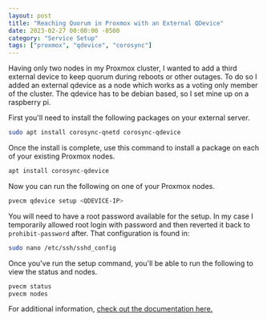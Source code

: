 ```yaml
---
layout: post
title: "Reaching Quorum in Proxmox with an External QDevice"
date: 2023-02-27 00:00:00 -0500
category: "Service Setup"
tags: ["proxmox", "qdevice", "corosync"]
---
```


Having only two nodes in my Proxmox cluster, I wanted to add a third external device to keep quorum during reboots or other outages. To do so I added an external qdevice as a node which works as a voting only member of the cluster. The qdevice has to be debian based, so I set mine up on a raspberry pi.

<!--more-->

First you'll need to install the following packages on your external server.

```bash
sudo apt install corosync-qnetd corosync-qdevice
```

Once the install is complete, use this command to install a package on each of your existing Proxmox nodes.

```bash
apt install corosync-qdevice
```

Now you can run the following on one of your Proxmox nodes.

```bash
pvecm qdevice setup <QDEVICE-IP>
```

You will need to have a root password available for the setup. In my case I temporarily allowed root login with password and then reverted it back to `prohibit-password` after. That configuration is found in:

```bash
sudo nano /etc/ssh/sshd_config
```

Once you've run the setup command, you'll be able to run the following to view the status and nodes.

```bash
pvecm status
pvecm nodes
```

For additional information, [check out the documentation here.](https://pve.proxmox.com/pve-docs/chapter-pvecm.html#_corosync_external_vote_support)
